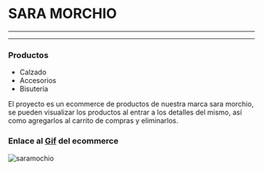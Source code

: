 # SARA MORCHIO

---
---

### Productos

* Calzado 
* Accesorios
* Bisutería

El proyecto es un ecommerce de productos de nuestra marca sara morchio, se pueden visualizar los productos al entrar a los detalles del mismo, así como agregarlos al carrito de compras y eliminarlos.

### Enlace al [Gif](/src/assets/images/paginasaramorchio.gif) del ecommerce

![saramochio](/src/assets/images/paginasaramorchio.gif)


